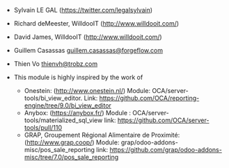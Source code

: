 - Sylvain LE GAL (<https://twitter.com/legalsylvain>)

- Richard deMeester, WilldooIT (<http://www.willdooit.com/>)

- David James, WilldooIT (<http://www.willdooit.com/>)

- Guillem Casassas <guillem.casassas@forgeflow.com>

- Thien Vo <thienvh@trobz.com>

- This module is highly inspired by the work of
  - Onestein: (<http://www.onestein.nl/>) Module:
    OCA/server-tools/bi_view_editor. Link:
    <https://github.com/OCA/reporting-engine/tree/9.0/bi_view_editor>
  - Anybox: (<https://anybox.fr/>) Module :
    OCA/server-tools/materialized_sql_view link:
    <https://github.com/OCA/server-tools/pull/110>
  - GRAP, Groupement Régional Alimentaire de Proximité:
    (<http://www.grap.coop/>) Module:
    grap/odoo-addons-misc/pos_sale_reporting link:
    <https://github.com/grap/odoo-addons-misc/tree/7.0/pos_sale_reporting>
